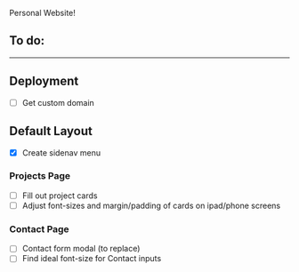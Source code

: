 Personal Website!

## To do:
---

## Deployment
- [ ] Get custom domain

## Default Layout
- [x] Create sidenav menu

### Projects Page
- [ ] Fill out project cards
- [ ] Adjust font-sizes and margin/padding of cards on ipad/phone screens

### Contact Page
- [ ] Contact form modal (to replace)
- [ ] Find ideal font-size for Contact inputs
